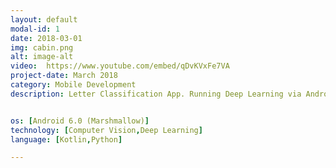 ```yaml
---
layout: default
modal-id: 1
date: 2018-03-01
img: cabin.png
alt: image-alt
video:  https://www.youtube.com/embed/qDvKVxFe7VA
project-date: March 2018
category: Mobile Development
description: Letter Classification App. Running Deep Learning via Android Mobile. The app are able to classify A,B,C until J (10 letters). </br>Model are available for training with dataset consist of label. Training weights are saved to be used with Android app. CNN layer consists of 3 convolutional layer, followed by max pooling. Optimizer Adam is used.


os: [Android 6.0 (Marshmallow)]
technology: [Computer Vision,Deep Learning]
language: [Kotlin,Python]

---
```

